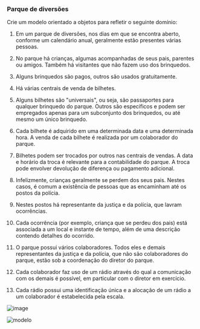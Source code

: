 ### Parque de diversões

Crie um modelo orientado a objetos para refletir o seguinte domínio:

1. Em um parque de diversões, nos dias em que se encontra aberto, conforme um calendário anual, geralmente estão presentes várias pessoas.

1. No parque há crianças, algumas acompanhadas de seus pais, parentes ou amigos. Também há visitantes que não fazem uso dos brinquedos.

1. Alguns brinquedos são pagos, outros são usados gratuitamente.

1. Há várias centrais de venda de bilhetes.

1. Alguns bilhetes são "universais", ou seja, são passaportes para qualquer brinquedo do parque. Outros são específicos e podem ser empregados apenas para um subconjunto dos brinquedos, ou até mesmo um único brinquedo.

1. Cada bilhete é adquirido em uma determinada data e uma determinada hora. A venda de cada bilhete é realizada por um colaborador do parque.

1. Bilhetes podem ser trocados por outros nas centrais de vendas. A data e horário da troca é relevante para a contabilidade do parque. A troca pode envolver devolução de diferença ou pagamento adicional.

1. Infelizmente, crianças geralmente se perdem dos seus pais. Nestes casos, é comum a existência de pessoas que as encaminham até os postos da polícia.

1. Nestes postos há representante da justiça e da polícia, que lavram ocorrências.

1. Cada ocorrência (por exemplo, criança que se perdeu dos pais) está associada a um local e instante de tempo, além de uma descrição contendo detalhes do ocorrido.

1. O parque possui vários colaboradores. Todos eles e demais representantes da justiça e da polícia, que não são colaboradores do parque, estão sob a coordenação do diretor do parque.

1. Cada colaborador faz uso de um rádio através do qual a comunicação com os demais é possível, em particular com o diretor em exercício.

1. Cada rádio possui uma identificação única e a alocação de um rádio a um colaborador é estabelecida pela escala.

![image](https://user-images.githubusercontent.com/1735792/90525187-5d263700-e145-11ea-99ff-2b141cc148c6.png)

![modelo](http://www.plantuml.com/plantuml/proxy?cache=no&src=https://raw.githubusercontent.com/kyriosdata/oo/master/imagens/modelos-10/mod10ima01/mod10ima01.plantuml)
